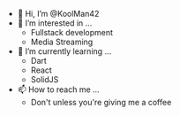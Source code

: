 - 👋 Hi, I’m @KoolMan42
- 👀 I’m interested in ...
  - Fullstack development
  - Media Streaming
- 🌱 I’m currently learning ...
  - Dart
  - React
  - SolidJS
- 📫 How to reach me ...
  - Don't unless you're giving me a coffee
<!---
KoolMan42/KoolMan42 is a ✨ special ✨ repository because its `README.md` (this file) appears on your GitHub profile.
You can click the Preview link to take a look at your changes.
--->
